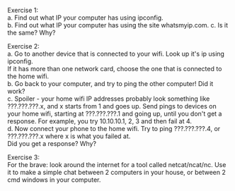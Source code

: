 Exercise 1:<br>
a. Find out what IP your computer has using ipconfig. <br>
b. Find out what IP your computer has using the site whatsmyip.com.
c. Is it the same? Why? <br>

Exercise 2:<br>
a. Go to another device that is connected to your wifi. Look up it's ip using ipconfig.<br>
If it has more than one network card, choose the one that is connected to the home wifi.<br>
b. Go back to your computer, and try to ping the other computer! Did it work?<br>
c. Spoiler - your home wifi IP addresses probably look something like ???.???.???.x, and x starts from 1 and goes up. 
Send pings to devices on your home wifi, starting at ???.???.???.1 and going up, until you don't get a response. For example, you try 10.10.10.1, 2, 3 and then fail at 4.<br>
d. Now connect your phone to the home wifi. Try to ping ???.???.???.4, or ???.???.???.x where x is what you failed at.<br>
Did you get a response? Why?
<br>

Exercise 3:<br>
For the brave: look around the internet for a tool called netcat/ncat/nc. Use it to make a simple chat between 2 computers in your house, or between 2 cmd windows in your computer.<br>